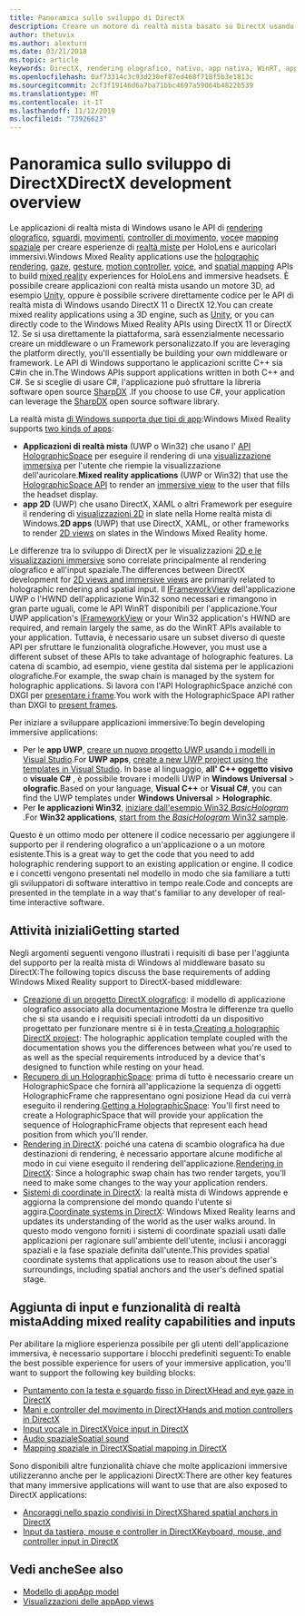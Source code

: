 ```yaml
---
title: Panoramica sullo sviluppo di DirectX
description: Creare un motore di realtà mista basato su DirectX usando direttamente le API di realtà mista di Windows.
author: thetuvix
ms.author: alexturn
ms.date: 03/21/2018
ms.topic: article
keywords: DirectX, rendering olografico, nativo, app nativa, WinRT, app WinRT, API della piattaforma, motore personalizzato, middleware
ms.openlocfilehash: 0af73314c3c93d230ef87ed468f718f5b3e1813c
ms.sourcegitcommit: 2cf3f19146d6a7ba71bbc4697a59064b4822b539
ms.translationtype: MT
ms.contentlocale: it-IT
ms.lasthandoff: 11/12/2019
ms.locfileid: "73926623"
---
```

# <a name="directx-development-overview"></a><span data-ttu-id="c821a-104">Panoramica sullo sviluppo di DirectX</span><span class="sxs-lookup"><span data-stu-id="c821a-104">DirectX development overview</span></span>


<span data-ttu-id="c821a-105">Le applicazioni di realtà mista di Windows usano le API di [rendering olografico](rendering.md), [sguardi](gaze-and-commit.md), [movimenti](gaze-and-commit.md#composite-gestures), [controller di movimento](motion-controllers.md), [voce](voice-input.md)e [mapping spaziale](spatial-mapping.md) per creare esperienze di [realtà miste](mixed-reality.md) per HoloLens e auricolari immersivi.</span><span class="sxs-lookup"><span data-stu-id="c821a-105">Windows Mixed Reality applications use the [holographic rendering](rendering.md), [gaze](gaze-and-commit.md), [gesture](gaze-and-commit.md#composite-gestures), [motion controller](motion-controllers.md), [voice](voice-input.md), and [spatial mapping](spatial-mapping.md) APIs to build [mixed reality](mixed-reality.md) experiences for HoloLens and immersive headsets.</span></span> <span data-ttu-id="c821a-106">È possibile creare applicazioni con realtà mista usando un motore 3D, ad esempio [Unity](unity-development-overview.md), oppure è possibile scrivere direttamente codice per le API di realtà mista di Windows usando DirectX 11 o DirectX 12.</span><span class="sxs-lookup"><span data-stu-id="c821a-106">You can create mixed reality applications using a 3D engine, such as [Unity](unity-development-overview.md), or you can directly code to the Windows Mixed Reality APIs using DirectX 11 or DirectX 12.</span></span> <span data-ttu-id="c821a-107">Se si usa direttamente la piattaforma, sarà essenzialmente necessario creare un middleware o un Framework personalizzato.</span><span class="sxs-lookup"><span data-stu-id="c821a-107">If you are leveraging the platform directly, you'll essentially be building your own middleware or framework.</span></span> <span data-ttu-id="c821a-108">Le API di Windows supportano le applicazioni scritte C++ sia C#in che in.</span><span class="sxs-lookup"><span data-stu-id="c821a-108">The Windows APIs support applications written in both C++ and C#.</span></span> <span data-ttu-id="c821a-109">Se si sceglie di usare C#, l'applicazione può sfruttare la libreria software open source [SharpDX](https://sharpdx.org/) .</span><span class="sxs-lookup"><span data-stu-id="c821a-109">If you choose to use C#, your application can leverage the [SharpDX](https://sharpdx.org/) open source software library.</span></span>


<span data-ttu-id="c821a-110">La realtà mista [di Windows supporta due tipi di app](app-views.md):</span><span class="sxs-lookup"><span data-stu-id="c821a-110">Windows Mixed Reality supports [two kinds of apps](app-views.md):</span></span>
* <span data-ttu-id="c821a-111">**Applicazioni di realtà mista** (UWP o Win32) che usano l' [API HolographicSpace](getting-a-holographicspace.md) per eseguire il rendering di una [visualizzazione immersiva](app-views.md) per l'utente che riempie la visualizzazione dell'auricolare.</span><span class="sxs-lookup"><span data-stu-id="c821a-111">**Mixed reality applications** (UWP or Win32) that use the [HolographicSpace API](getting-a-holographicspace.md) to render an [immersive view](app-views.md) to the user that fills the headset display.</span></span>
* <span data-ttu-id="c821a-112">**app 2D** (UWP) che usano DirectX, XAML o altri Framework per eseguire il rendering di [visualizzazioni 2D](app-views.md#2d-views) in slate nella Home realtà mista di Windows.</span><span class="sxs-lookup"><span data-stu-id="c821a-112">**2D apps** (UWP) that use DirectX, XAML, or other frameworks to render [2D views](app-views.md#2d-views) on slates in the Windows Mixed Reality home.</span></span>


<span data-ttu-id="c821a-113">Le differenze tra lo sviluppo di DirectX per le visualizzazioni [2D e le visualizzazioni immersive](app-views.md) sono correlate principalmente al rendering olografico e all'input spaziale.</span><span class="sxs-lookup"><span data-stu-id="c821a-113">The differences between DirectX development for [2D views and immersive views](app-views.md) are primarily related to holographic rendering and spatial input.</span></span> <span data-ttu-id="c821a-114">Il [IFrameworkView](https://msdn.microsoft.com/library/windows/apps/windows.applicationmodel.core.iframeworkview.aspx) dell'applicazione UWP o l'HWND dell'applicazione Win32 sono necessari e rimangono in gran parte uguali, come le API WinRT disponibili per l'applicazione.</span><span class="sxs-lookup"><span data-stu-id="c821a-114">Your UWP application's [IFrameworkView](https://msdn.microsoft.com/library/windows/apps/windows.applicationmodel.core.iframeworkview.aspx) or your Win32 application's HWND are required, and remain largely the same, as do the WinRT APIs available to your application.</span></span> <span data-ttu-id="c821a-115">Tuttavia, è necessario usare un subset diverso di queste API per sfruttare le funzionalità olografiche.</span><span class="sxs-lookup"><span data-stu-id="c821a-115">However, you must use a different subset of these APIs to take advantage of holographic features.</span></span> <span data-ttu-id="c821a-116">La catena di scambio, ad esempio, viene gestita dal sistema per le applicazioni olografiche.</span><span class="sxs-lookup"><span data-stu-id="c821a-116">For example, the swap chain is managed by the system for holographic applications.</span></span> <span data-ttu-id="c821a-117">Si lavora con l'API HolographicSpace anziché con DXGI per [presentare i frame](rendering-in-directx.md).</span><span class="sxs-lookup"><span data-stu-id="c821a-117">You work with the HolographicSpace API rather than DXGI to [present frames](rendering-in-directx.md).</span></span>

<span data-ttu-id="c821a-118">Per iniziare a sviluppare applicazioni immersive:</span><span class="sxs-lookup"><span data-stu-id="c821a-118">To begin developing immersive applications:</span></span>
* <span data-ttu-id="c821a-119">Per le **app UWP**, [creare un nuovo progetto UWP usando i modelli in Visual Studio](creating-a-holographic-directx-project.md).</span><span class="sxs-lookup"><span data-stu-id="c821a-119">For **UWP apps**, [create a new UWP project using the templates in Visual Studio](creating-a-holographic-directx-project.md).</span></span> <span data-ttu-id="c821a-120">In base al linguaggio, **all' C++ oggetto visivo** o **visuale C#** , è possibile trovare i modelli UWP in **Windows Universal** > **olografic**.</span><span class="sxs-lookup"><span data-stu-id="c821a-120">Based on your language, **Visual C++** or **Visual C#**, you can find the UWP templates under **Windows Universal** > **Holographic**.</span></span>
* <span data-ttu-id="c821a-121">Per **le applicazioni Win32**, [iniziare dall'esempio Win32 *BasicHologram* ](creating-a-holographic-directx-project.md#creating-a-win32-project).</span><span class="sxs-lookup"><span data-stu-id="c821a-121">For **Win32 applications**, [start from the *BasicHologram* Win32 sample](creating-a-holographic-directx-project.md#creating-a-win32-project).</span></span>

<span data-ttu-id="c821a-122">Questo è un ottimo modo per ottenere il codice necessario per aggiungere il supporto per il rendering olografico a un'applicazione o a un motore esistente.</span><span class="sxs-lookup"><span data-stu-id="c821a-122">This is a great way to get the code that you need to add holographic rendering support to an existing application or engine.</span></span> <span data-ttu-id="c821a-123">Il codice e i concetti vengono presentati nel modello in modo che sia familiare a tutti gli sviluppatori di software interattivo in tempo reale.</span><span class="sxs-lookup"><span data-stu-id="c821a-123">Code and concepts are presented in the template in a way that's familiar to any developer of real-time interactive software.</span></span>


## <a name="getting-started"></a><span data-ttu-id="c821a-124">Attività iniziali</span><span class="sxs-lookup"><span data-stu-id="c821a-124">Getting started</span></span>

<span data-ttu-id="c821a-125">Negli argomenti seguenti vengono illustrati i requisiti di base per l'aggiunta del supporto per la realtà mista di Windows al middleware basato su DirectX:</span><span class="sxs-lookup"><span data-stu-id="c821a-125">The following topics discuss the base requirements of adding Windows Mixed Reality support to DirectX-based middleware:</span></span>

* <span data-ttu-id="c821a-126">[Creazione di un progetto DirectX olografico](creating-a-holographic-directx-project.md): il modello di applicazione olografico associato alla documentazione Mostra le differenze tra quello che si sta usando e i requisiti speciali introdotti da un dispositivo progettato per funzionare mentre si è in testa,</span><span class="sxs-lookup"><span data-stu-id="c821a-126">[Creating a holographic DirectX project](creating-a-holographic-directx-project.md): The holographic application template coupled with the documentation shows you the differences between what you're used to as well as the special requirements introduced by a device that's designed to function while resting on your head.</span></span>
* <span data-ttu-id="c821a-127">[Recupero di un HolographicSpace](getting-a-holographicspace.md): prima di tutto è necessario creare un HolographicSpace che fornirà all'applicazione la sequenza di oggetti HolographicFrame che rappresentano ogni posizione Head da cui verrà eseguito il rendering.</span><span class="sxs-lookup"><span data-stu-id="c821a-127">[Getting a HolographicSpace](getting-a-holographicspace.md): You'll first need to create a HolographicSpace that will provide your application the sequence of HolographicFrame objects that represent each head position from which you'll render.</span></span>
* <span data-ttu-id="c821a-128">[Rendering in DirectX](rendering-in-directx.md): poiché una catena di scambio olografica ha due destinazioni di rendering, è necessario apportare alcune modifiche al modo in cui viene eseguito il rendering dell'applicazione.</span><span class="sxs-lookup"><span data-stu-id="c821a-128">[Rendering in DirectX](rendering-in-directx.md): Since a holographic swap chain has two render targets, you'll need to make some changes to the way your application renders.</span></span>
* <span data-ttu-id="c821a-129">[Sistemi di coordinate in DirectX](coordinate-systems-in-directx.md): la realtà mista di Windows apprende e aggiorna la comprensione del mondo quando l'utente si aggira.</span><span class="sxs-lookup"><span data-stu-id="c821a-129">[Coordinate systems in DirectX](coordinate-systems-in-directx.md): Windows Mixed Reality learns and updates its understanding of the world as the user walks around.</span></span> <span data-ttu-id="c821a-130">In questo modo vengono forniti i sistemi di coordinate spaziali usati dalle applicazioni per ragionare sull'ambiente dell'utente, inclusi i ancoraggi spaziali e la fase spaziale definita dall'utente.</span><span class="sxs-lookup"><span data-stu-id="c821a-130">This provides spatial coordinate systems that applications use to reason about the user's surroundings, including spatial anchors and the user's defined spatial stage.</span></span>

## <a name="adding-mixed-reality-capabilities-and-inputs"></a><span data-ttu-id="c821a-131">Aggiunta di input e funzionalità di realtà mista</span><span class="sxs-lookup"><span data-stu-id="c821a-131">Adding mixed reality capabilities and inputs</span></span>

<span data-ttu-id="c821a-132">Per abilitare la migliore esperienza possibile per gli utenti dell'applicazione immersiva, è necessario supportare i blocchi predefiniti seguenti:</span><span class="sxs-lookup"><span data-stu-id="c821a-132">To enable the best possible experience for users of your immersive application, you'll want to support the following key building blocks:</span></span>

* [<span data-ttu-id="c821a-133">Puntamento con la testa e sguardo fisso in DirectX</span><span class="sxs-lookup"><span data-stu-id="c821a-133">Head and eye gaze in DirectX</span></span>](gaze-in-directx.md)
* [<span data-ttu-id="c821a-134">Mani e controller del movimento in DirectX</span><span class="sxs-lookup"><span data-stu-id="c821a-134">Hands and motion controllers in DirectX</span></span>](hands-and-motion-controllers-in-directx.md)
* [<span data-ttu-id="c821a-135">Input vocale in DirectX</span><span class="sxs-lookup"><span data-stu-id="c821a-135">Voice input in DirectX</span></span>](voice-input-in-directx.md)
* [<span data-ttu-id="c821a-136">Audio spaziale</span><span class="sxs-lookup"><span data-stu-id="c821a-136">Spatial sound</span></span>](https://docs.microsoft.com/windows/win32/coreaudio/spatial-sound)
* [<span data-ttu-id="c821a-137">Mapping spaziale in DirectX</span><span class="sxs-lookup"><span data-stu-id="c821a-137">Spatial mapping in DirectX</span></span>](spatial-mapping-in-directx.md)


<span data-ttu-id="c821a-138">Sono disponibili altre funzionalità chiave che molte applicazioni immersive utilizzeranno anche per le applicazioni DirectX:</span><span class="sxs-lookup"><span data-stu-id="c821a-138">There are other key features that many immersive applications will want to use that are also exposed to DirectX applications:</span></span>

* [<span data-ttu-id="c821a-139">Ancoraggi nello spazio condivisi in DirectX</span><span class="sxs-lookup"><span data-stu-id="c821a-139">Shared spatial anchors in DirectX</span></span>](shared-spatial-anchors-in-directx.md)
* [<span data-ttu-id="c821a-140">Input da tastiera, mouse e controller in DirectX</span><span class="sxs-lookup"><span data-stu-id="c821a-140">Keyboard, mouse, and controller input in DirectX</span></span>](keyboard,-mouse,-and-controller-input-in-directx.md)

## <a name="see-also"></a><span data-ttu-id="c821a-141">Vedi anche</span><span class="sxs-lookup"><span data-stu-id="c821a-141">See also</span></span>
* [<span data-ttu-id="c821a-142">Modello di app</span><span class="sxs-lookup"><span data-stu-id="c821a-142">App model</span></span>](app-model.md)
* [<span data-ttu-id="c821a-143">Visualizzazioni delle app</span><span class="sxs-lookup"><span data-stu-id="c821a-143">App views</span></span>](app-views.md)
